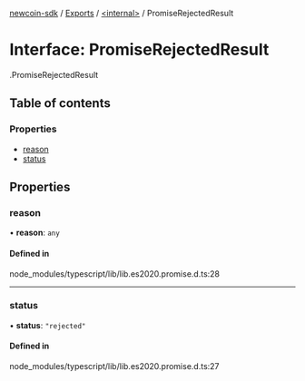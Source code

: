 [newcoin-sdk](../README.md) / [Exports](../modules.md) / [<internal\>](../modules/internal_.md) / PromiseRejectedResult

# Interface: PromiseRejectedResult

[<internal>](../modules/internal_.md).PromiseRejectedResult

## Table of contents

### Properties

- [reason](internal_.PromiseRejectedResult.md#reason)
- [status](internal_.PromiseRejectedResult.md#status)

## Properties

### reason

• **reason**: `any`

#### Defined in

node_modules/typescript/lib/lib.es2020.promise.d.ts:28

___

### status

• **status**: ``"rejected"``

#### Defined in

node_modules/typescript/lib/lib.es2020.promise.d.ts:27
